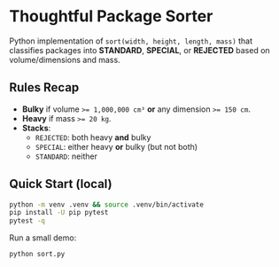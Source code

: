 # Thoughtful Package Sorter

Python implementation of `sort(width, height, length, mass)` that classifies packages into **STANDARD**, **SPECIAL**, or **REJECTED** based on volume/dimensions and mass.

## Rules Recap
- **Bulky** if volume `>= 1,000,000 cm³` **or** any dimension `>= 150 cm`.
- **Heavy** if mass `>= 20 kg`.
- **Stacks**:
  - `REJECTED`: both heavy **and** bulky
  - `SPECIAL`: either heavy **or** bulky (but not both)
  - `STANDARD`: neither

## Quick Start (local)

```bash
python -m venv .venv && source .venv/bin/activate
pip install -U pip pytest
pytest -q
```

Run a small demo:

```bash
python sort.py
```

